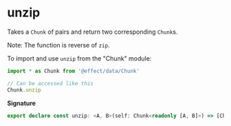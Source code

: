 # unzip

Takes a `Chunk` of pairs and return two corresponding `Chunk`s.

Note: The function is reverse of `zip`.

To import and use `unzip` from the "Chunk" module:

```ts
import * as Chunk from '@effect/data/Chunk'

// Can be accessed like this
Chunk.unzip
```

**Signature**

```ts
export declare const unzip: <A, B>(self: Chunk<readonly [A, B]>) => [Chunk<A>, Chunk<B>]
```
